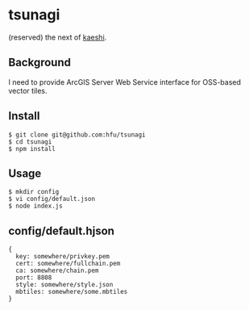 # tsunagi
(reserved) the next of [kaeshi](https://github.com/hfu/kaeshi). 

## Background
I need to provide ArcGIS Server Web Service interface for OSS-based vector tiles.

## Install
```console
$ git clone git@github.com:hfu/tsunagi
$ cd tsunagi
$ npm install
```

## Usage
```console
$ mkdir config
$ vi config/default.json
$ node index.js
```
## config/default.hjson
```
{
  key: somewhere/privkey.pem
  cert: somewhere/fullchain.pem
  ca: somewhere/chain.pem
  port: 8808
  style: somewhere/style.json
  mbtiles: somewhere/some.mbtiles
}
```
